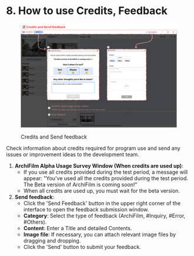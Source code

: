 # 8. How to use Credits, Feedback

<figure><img src="../../../.gitbook/assets/튜토리얼9.png" alt=""><figcaption><p>Credits and Send feedback</p></figcaption></figure>

Check information about credits required for program use and send any issues or improvement ideas to the development team.

1. **ArchiFilm Alpha Usage Survey Window (When credits are used up)**:
   * If you use all credits provided during the test period, a message will appear: "You've used all the credits provided during the test period. The Beta version of ArchiFilm is coming soon!"
   * When all credits are used up, you must wait for the beta version.
2. **Send feedback**:
   * Click the 'Send Feedback' button in the upper right corner of the interface to open the feedback submission window.
   * **Category**: Select the type of feedback (ArchiFilm, #Inquiry, #Error, #Others).
   * **Content**: Enter a Title and detailed Contents.
   * **Image file**: If necessary, you can attach relevant image files by dragging and dropping.
   * Click the 'Send' button to submit your feedback.
